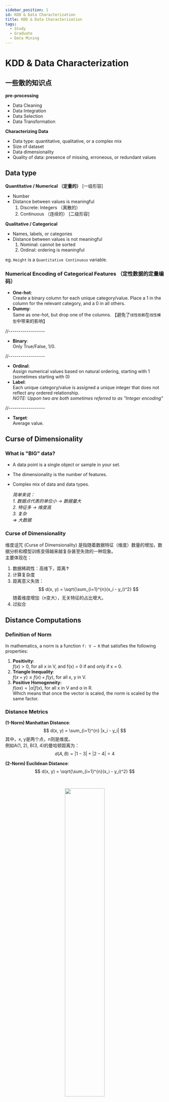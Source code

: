 ```yaml
---
sidebar_position: 1
id: KDD & Data Characterization
title: KDD & Data Characterization
tags:
  - Study
  - Graduate
  - Data Mining
---
```


# KDD & Data Characterization

## 一些散的知识点

**pre-processing**
- Data Cleaning
- Data Integration
- Data Selection
- Data Transformation

**Characterizing Data**
- Data type: quantitative, qualitative, or a complex mix
- Size of dataset
- Data dimensionality
- Quality of data: presence of missing, erroneous, or redundant values


## Data type

**Quantitative / Numerical （定量的）**  [一级形容]
- Number
- Distance between values is meaningful
    1. Discrete: Integers （离散的）
    2. Continuous （连续的）    [二级形容]

**Qualitative / Categorical**
- Names, labels, or categories
- Distance between values is not meaningful
    1. Nominal: cannot be sorted
    2. Ordinal: ordering is meaningful

eg. `Height` is a `Quantitative Continuous` variable.

### Numerical Encoding of Categorical Features （定性数据的定量编码）

- **One-hot**:  
Create a binary column for each unique category/value. Place a 1 in the column for the relevant category, and a 0 in all others.  
- **Dummy**:  
Same as one-hot, but drop one of the columns. 【避免了`线性依赖`在`线性模型`中带来的影响】

//------------------

- **Binary**:  
Only True/False, 1/0.

//------------------
- **Ordinal**:  
Assign numerical values based on natural ordering, starting with 1 (sometimes starting with 0)  
- **Label**:  
Each unique category/value is assigned a unique integer that does not reflect any ordered relationship.  
*NOTE: Uppon two are both sometimes referred to as "Integer encoding"*

//------------------

- **Target**:  
Average value.

## Curse of Dimensionality

### What is "BIG" data?

- A data point is a single object or sample in your set.
- The dimensionality is the number of features.
- Complex mix of data and data types.  

    *简单来说：*  
    *1. 数据点代表的单位小 -> 数据量大*  
    *2. 特征多 -> 维度高*  
    *3. 复杂*  
    *=> 大数据*

### Curse of Dimensionality

维度诅咒 (Curse of Dimensionality) 是指随着数据特征（维度）数量的增加，数据分析和模型训练变得越来越复杂甚至失效的一种现象。  
主要体现在：  
1. 数据稀疏性：高维下，距离↑
2. 计算复杂度
3. 距离意义失效：  
$$
d(x, y) = \sqrt{\sum_{i=1}^{n}(x_i - y_i)^2}
$$
随着维度增加（n变大），无关特征的占比增大。  
4. 过拟合

## Distance Computations

### Definition of Norm
In mathematics, a norm is a function `f: V → R` that satisfies the following properties:  
1. **Positivity**:  
$f(x) > 0$, for all x in V, and f(x) = 0 if and only if x = 0.
2. **Triangle Inequality**:  
$f(x + y) ≤ f(x) + f(y)$, for all x, y in V.
3. **Positive Homogeneity:**  
$f(αx) = |α|f(x)$, for all x in V and α in R.  
Which means that once the vector is scaled, the norm is scaled by the same factor.

### Distance Metrics
**(1-Norm) Manhattan Distance**:
$$
d(x, y) = \sum_{i=1}^{n} |x_i - y_i|
$$
其中，x, y是两个点，n则是维度。  
例如A(1, 2), B(3, 4)的曼哈顿距离为：
$$
d(A, B) = |1-3| + |2-4| = 4
$$

**(2-Norm) Euclidean Distance**:
$$
d(x, y) = \sqrt{\sum_{i=1}^{n}(x_i - y_i)^2}
$$

<br />
<p align="center">
    <img src="https://jcqn.oss-cn-beijing.aliyuncs.com/img_blog/514DM/514DM_1.png" width="50%" />
</p>



=> 两者都是`Minkowski Distance`的特例

***Minkowski Distance (p-Norm / Lp Norm):***
$$
d(x, y) = (\sum_{i=1}^{n} |x_i - y_i|^p)^{\frac{1}{p}}
$$

可知，无穷范数（∞-Norm）：
$$
d(x, y) = \max_{i} |x_i - y_i|
$$
这是因为遵守p-Norm的定义，当p趋近于无穷时，范数逐渐接近向量中最大分量的绝对值（指数爆炸嘛）
